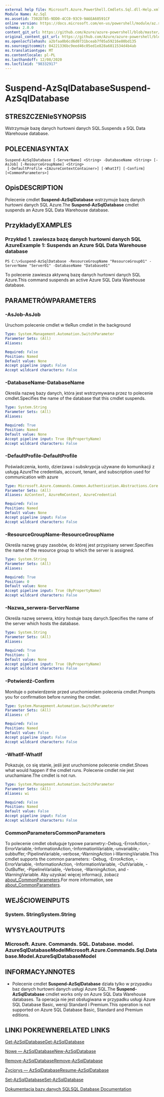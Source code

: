 ```yaml
---
external help file: Microsoft.Azure.PowerShell.Cmdlets.Sql.dll-Help.xml
Module Name: Az.Sql
ms.assetid: 7302D785-9DD0-4CC0-93C9-9A6EA60591CF
online version: https://docs.microsoft.com/en-us/powershell/module/az.sql/suspend-azsqldatabase
schema: 2.0.0
content_git_url: https://github.com/Azure/azure-powershell/blob/master/src/Sql/Sql/help/Suspend-AzSqlDatabase.md
original_content_git_url: https://github.com/Azure/azure-powershell/blob/master/src/Sql/Sql/help/Suspend-AzSqlDatabase.md
ms.openlocfilehash: a2bfaa0b6cd6d0731bceab7f05a59216e80bd135
ms.sourcegitcommit: 04221336bc9eed46c05ed1e828a6811534d4b4ab
ms.translationtype: MT
ms.contentlocale: pl-PL
ms.lasthandoff: 12/08/2020
ms.locfileid: "98332917"
---
```

# <span data-ttu-id="620f5-101">Suspend-AzSqlDatabase</span><span class="sxs-lookup"><span data-stu-id="620f5-101">Suspend-AzSqlDatabase</span></span>

## <span data-ttu-id="620f5-102">STRESZCZENIe</span><span class="sxs-lookup"><span data-stu-id="620f5-102">SYNOPSIS</span></span>
<span data-ttu-id="620f5-103">Wstrzymuje bazę danych hurtowni danych SQL.</span><span class="sxs-lookup"><span data-stu-id="620f5-103">Suspends a SQL Data Warehouse database.</span></span>

## <span data-ttu-id="620f5-104">POLECENIA</span><span class="sxs-lookup"><span data-stu-id="620f5-104">SYNTAX</span></span>

```
Suspend-AzSqlDatabase [-ServerName] <String> -DatabaseName <String> [-AsJob] [-ResourceGroupName] <String>
 [-DefaultProfile <IAzureContextContainer>] [-WhatIf] [-Confirm] [<CommonParameters>]
```

## <span data-ttu-id="620f5-105">Opis</span><span class="sxs-lookup"><span data-stu-id="620f5-105">DESCRIPTION</span></span>
<span data-ttu-id="620f5-106">Polecenie cmdlet **Suspend-AzSqlDatabase** wstrzymuje bazę danych hurtowni danych SQL Azure.</span><span class="sxs-lookup"><span data-stu-id="620f5-106">The **Suspend-AzSqlDatabase** cmdlet suspends an Azure SQL Data Warehouse database.</span></span>

## <span data-ttu-id="620f5-107">Przykłady</span><span class="sxs-lookup"><span data-stu-id="620f5-107">EXAMPLES</span></span>

### <span data-ttu-id="620f5-108">Przykład 1. zawiesza bazę danych hurtowni danych SQL Azure</span><span class="sxs-lookup"><span data-stu-id="620f5-108">Example 1: Suspends an Azure SQL Data Warehouse database</span></span>
```
PS C:\>Suspend-AzSqlDatabase -ResourceGroupName "ResourceGroup01" -ServerName "Server01" -DatabaseName "Database01"
```

<span data-ttu-id="620f5-109">To polecenie zawiesza aktywną bazę danych hurtowni danych SQL Azure.</span><span class="sxs-lookup"><span data-stu-id="620f5-109">This command suspends an active Azure SQL Data Warehouse database.</span></span>

## <span data-ttu-id="620f5-110">PARAMETRÓW</span><span class="sxs-lookup"><span data-stu-id="620f5-110">PARAMETERS</span></span>

### <span data-ttu-id="620f5-111">-AsJob</span><span class="sxs-lookup"><span data-stu-id="620f5-111">-AsJob</span></span>
<span data-ttu-id="620f5-112">Uruchom polecenie cmdlet w tle</span><span class="sxs-lookup"><span data-stu-id="620f5-112">Run cmdlet in the background</span></span>

```yaml
Type: System.Management.Automation.SwitchParameter
Parameter Sets: (All)
Aliases:

Required: False
Position: Named
Default value: None
Accept pipeline input: False
Accept wildcard characters: False
```

### <span data-ttu-id="620f5-113">-DatabaseName</span><span class="sxs-lookup"><span data-stu-id="620f5-113">-DatabaseName</span></span>
<span data-ttu-id="620f5-114">Określa nazwę bazy danych, która jest wstrzymywana przez to polecenie cmdlet.</span><span class="sxs-lookup"><span data-stu-id="620f5-114">Specifies the name of the database that this cmdlet suspends.</span></span>

```yaml
Type: System.String
Parameter Sets: (All)
Aliases:

Required: True
Position: Named
Default value: None
Accept pipeline input: True (ByPropertyName)
Accept wildcard characters: False
```

### <span data-ttu-id="620f5-115">-DefaultProfile</span><span class="sxs-lookup"><span data-stu-id="620f5-115">-DefaultProfile</span></span>
<span data-ttu-id="620f5-116">Poświadczenia, konto, dzierżawa i subskrypcja używane do komunikacji z usługą Azure</span><span class="sxs-lookup"><span data-stu-id="620f5-116">The credentials, account, tenant, and subscription used for communication with azure</span></span>

```yaml
Type: Microsoft.Azure.Commands.Common.Authentication.Abstractions.Core.IAzureContextContainer
Parameter Sets: (All)
Aliases: AzContext, AzureRmContext, AzureCredential

Required: False
Position: Named
Default value: None
Accept pipeline input: False
Accept wildcard characters: False
```

### <span data-ttu-id="620f5-117">-ResourceGroupName</span><span class="sxs-lookup"><span data-stu-id="620f5-117">-ResourceGroupName</span></span>
<span data-ttu-id="620f5-118">Określa nazwę grupy zasobów, do której jest przypisany serwer.</span><span class="sxs-lookup"><span data-stu-id="620f5-118">Specifies the name of the resource group to which the server is assigned.</span></span>

```yaml
Type: System.String
Parameter Sets: (All)
Aliases:

Required: True
Position: 0
Default value: None
Accept pipeline input: True (ByPropertyName)
Accept wildcard characters: False
```

### <span data-ttu-id="620f5-119">-Nazwa_serwera</span><span class="sxs-lookup"><span data-stu-id="620f5-119">-ServerName</span></span>
<span data-ttu-id="620f5-120">Określa nazwę serwera, który hostuje bazę danych.</span><span class="sxs-lookup"><span data-stu-id="620f5-120">Specifies the name of the server which hosts the database.</span></span>

```yaml
Type: System.String
Parameter Sets: (All)
Aliases:

Required: True
Position: 1
Default value: None
Accept pipeline input: True (ByPropertyName)
Accept wildcard characters: False
```

### <span data-ttu-id="620f5-121">-Potwierdź</span><span class="sxs-lookup"><span data-stu-id="620f5-121">-Confirm</span></span>
<span data-ttu-id="620f5-122">Monituje o potwierdzenie przed uruchomieniem polecenia cmdlet.</span><span class="sxs-lookup"><span data-stu-id="620f5-122">Prompts you for confirmation before running the cmdlet.</span></span>

```yaml
Type: System.Management.Automation.SwitchParameter
Parameter Sets: (All)
Aliases: cf

Required: False
Position: Named
Default value: False
Accept pipeline input: False
Accept wildcard characters: False
```

### <span data-ttu-id="620f5-123">-WhatIf</span><span class="sxs-lookup"><span data-stu-id="620f5-123">-WhatIf</span></span>
<span data-ttu-id="620f5-124">Pokazuje, co się stanie, jeśli jest uruchomione polecenie cmdlet.</span><span class="sxs-lookup"><span data-stu-id="620f5-124">Shows what would happen if the cmdlet runs.</span></span>
<span data-ttu-id="620f5-125">Polecenie cmdlet nie jest uruchamiane.</span><span class="sxs-lookup"><span data-stu-id="620f5-125">The cmdlet is not run.</span></span>

```yaml
Type: System.Management.Automation.SwitchParameter
Parameter Sets: (All)
Aliases: wi

Required: False
Position: Named
Default value: False
Accept pipeline input: False
Accept wildcard characters: False
```

### <span data-ttu-id="620f5-126">CommonParameters</span><span class="sxs-lookup"><span data-stu-id="620f5-126">CommonParameters</span></span>
<span data-ttu-id="620f5-127">To polecenie cmdlet obsługuje typowe parametry:-Debug,-ErrorAction,-ErrorVariable,-InformationAction,-InformationVariable,-unvariable,-subbuffer,-PipelineVariable,-verbose,-WarningAction i-WarningVariable.</span><span class="sxs-lookup"><span data-stu-id="620f5-127">This cmdlet supports the common parameters: -Debug, -ErrorAction, -ErrorVariable, -InformationAction, -InformationVariable, -OutVariable, -OutBuffer, -PipelineVariable, -Verbose, -WarningAction, and -WarningVariable.</span></span> <span data-ttu-id="620f5-128">Aby uzyskać więcej informacji, zobacz [about_CommonParameters](http://go.microsoft.com/fwlink/?LinkID=113216).</span><span class="sxs-lookup"><span data-stu-id="620f5-128">For more information, see [about_CommonParameters](http://go.microsoft.com/fwlink/?LinkID=113216).</span></span>

## <span data-ttu-id="620f5-129">WEJŚCIOWE</span><span class="sxs-lookup"><span data-stu-id="620f5-129">INPUTS</span></span>

### <span data-ttu-id="620f5-130">System. String</span><span class="sxs-lookup"><span data-stu-id="620f5-130">System.String</span></span>

## <span data-ttu-id="620f5-131">WYSYŁA</span><span class="sxs-lookup"><span data-stu-id="620f5-131">OUTPUTS</span></span>

### <span data-ttu-id="620f5-132">Microsoft. Azure. Commands. SQL. Database. model. AzureSqlDatabaseModel</span><span class="sxs-lookup"><span data-stu-id="620f5-132">Microsoft.Azure.Commands.Sql.Database.Model.AzureSqlDatabaseModel</span></span>

## <span data-ttu-id="620f5-133">INFORMACYJN</span><span class="sxs-lookup"><span data-stu-id="620f5-133">NOTES</span></span>
* <span data-ttu-id="620f5-134">Polecenie cmdlet **Suspend-AzSqlDatabase** działa tylko w przypadku baz danych hurtowni danych usługi Azure SQL.</span><span class="sxs-lookup"><span data-stu-id="620f5-134">The **Suspend-AzSqlDatabase** cmdlet works only on Azure SQL Data Warehouse databases.</span></span> <span data-ttu-id="620f5-135">Ta operacja nie jest obsługiwana w przypadku usługi Azure SQL Database Basic, wersji Standard i Premium.</span><span class="sxs-lookup"><span data-stu-id="620f5-135">This operation is not supported on Azure SQL Database Basic, Standard and Premium editions.</span></span>

## <span data-ttu-id="620f5-136">LINKI POKREWNE</span><span class="sxs-lookup"><span data-stu-id="620f5-136">RELATED LINKS</span></span>

[<span data-ttu-id="620f5-137">Get-AzSqlDatabase</span><span class="sxs-lookup"><span data-stu-id="620f5-137">Get-AzSqlDatabase</span></span>](./Get-AzSqlDatabase.md)

[<span data-ttu-id="620f5-138">Nowe — AzSqlDatabase</span><span class="sxs-lookup"><span data-stu-id="620f5-138">New-AzSqlDatabase</span></span>](./New-AzSqlDatabase.md)

[<span data-ttu-id="620f5-139">Remove-AzSqlDatabase</span><span class="sxs-lookup"><span data-stu-id="620f5-139">Remove-AzSqlDatabase</span></span>](./Remove-AzSqlDatabase.md)

[<span data-ttu-id="620f5-140">Życiorys — AzSqlDatabase</span><span class="sxs-lookup"><span data-stu-id="620f5-140">Resume-AzSqlDatabase</span></span>](./Resume-AzSqlDatabase.md)

[<span data-ttu-id="620f5-141">Set-AzSqlDatabase</span><span class="sxs-lookup"><span data-stu-id="620f5-141">Set-AzSqlDatabase</span></span>](./Set-AzSqlDatabase.md)

[<span data-ttu-id="620f5-142">Dokumentacja bazy danych SQL</span><span class="sxs-lookup"><span data-stu-id="620f5-142">SQL Database Documentation</span></span>](https://docs.microsoft.com/azure/sql-database/)


